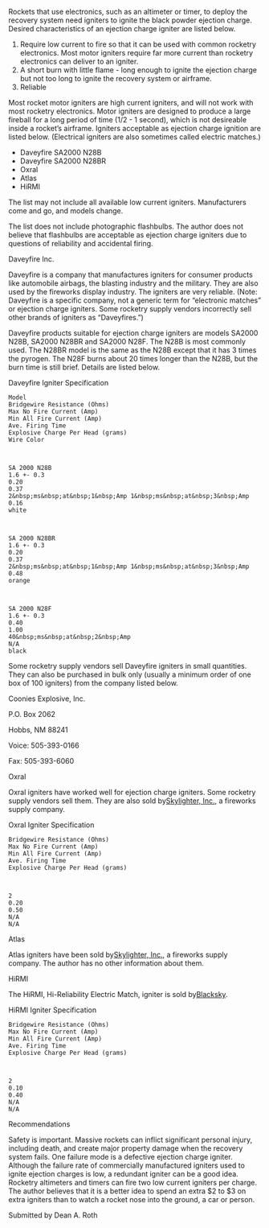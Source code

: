 Rockets that use electronics, such as an altimeter or timer, to deploy the recovery system need igniters to ignite the black powder ejection charge. Desired characteristics of an ejection charge igniter are listed below.

1. Require low current to fire so that it can be used with common rocketry electronics. Most motor igniters require far more current than rocketry electronics can deliver to an igniter. 
2. A short burn with little flame - long enough to ignite the ejection charge but not too long to ignite the recovery system or airframe. 
3. Reliable

Most rocket motor igniters are high current igniters, and will not work with most rocketry electronics. Motor igniters are designed to produce a large fireball for a long period of time (1/2 - 1 second), which is not desireable inside a rocket’s airframe. Igniters acceptable as ejection charge ignition are listed below. (Electrical igniters are also sometimes called electric matches.)

- Daveyfire SA2000 N28B 
- Daveyfire SA2000 N28BR 
- Oxral 
- Atlas 
- HiRMI

The list may not include all available low current igniters. Manufacturers come and go, and models change.

The list does not include photographic flashbulbs. The author does not believe that flashbulbs are acceptable as ejection charge igniters due to questions of reliability and accidental firing.

Daveyfire Inc.

Daveyfire is a company that manufactures igniters for consumer products like automobile airbags, the blasting industry and the military. They are also used by the fireworks display industry. The igniters are very reliable. (Note: Daveyfire is a specific company, not a generic term for “electronic matches” or ejection charge igniters. Some rocketry supply vendors incorrectly sell other brands of igniters as “Daveyfires.”)

Daveyfire products suitable for ejection charge igniters are models SA2000 N28B, SA2000 N28BR and SA2000 N28F. The N28B is most commonly used. The N28BR model is the same as the N28B except that it has 3 times the pyrogen. The N28F burns about 20 times longer than the N28B, but the burn time is still brief. Details are listed below.

Daveyfire Igniter Specification

    Model
    Bridgewire Resistance (Ohms)
    Max No Fire Current (Amp)
    Min All Fire Current (Amp)
    Ave. Firing Time
    Explosive Charge Per Head (grams)
    Wire Color
    
    
    
    SA 2000 N28B
    1.6 +- 0.3
    0.20
    0.37
    2&nbsp;ms&nbsp;at&nbsp;1&nbsp;Amp 1&nbsp;ms&nbsp;at&nbsp;3&nbsp;Amp
    0.16
    white
    
    
    
    SA 2000 N28BR
    1.6 +- 0.3
    0.20
    0.37
    2&nbsp;ms&nbsp;at&nbsp;1&nbsp;Amp 1&nbsp;ms&nbsp;at&nbsp;3&nbsp;Amp
    0.48
    orange
    
    
    
    SA 2000 N28F
    1.6 +- 0.3
    0.40
    1.00
    40&nbsp;ms&nbsp;at&nbsp;2&nbsp;Amp
    N/A
    black

Some rocketry supply vendors sell Daveyfire igniters in small quantities. They can also be purchased in bulk only (usually a minimum order of one box of 100 igniters) from the company listed below.

Coonies Explosive, Inc.

P.O. Box 2062

Hobbs, NM 88241

Voice: 505-393-0166

Fax: 505-393-6060

Oxral

Oxral igniters have worked well for ejection charge igniters. Some rocketry supply vendors sell them. They are also sold by[Skylighter, Inc.](http://www.skylighter.com), a fireworks supply company.

Oxral Igniter Specification

    Bridgewire Resistance (Ohms)
    Max No Fire Current (Amp)
    Min All Fire Current (Amp)
    Ave. Firing Time
    Explosive Charge Per Head (grams)
    
    
    
    2
    0.20
    0.50
    N/A
    N/A

Atlas

Atlas igniters have been sold by[Skylighter, Inc.](http://www.skylighter.com), a fireworks supply company. The author has no other information about them.

HiRMI

The HiRMI, Hi-Reliability Electric Match, igniter is sold by[Blacksky](http://www.blacksky.com).

HiRMI Igniter Specification

    Bridgewire Resistance (Ohms)
    Max No Fire Current (Amp)
    Min All Fire Current (Amp)
    Ave. Firing Time
    Explosive Charge Per Head (grams)
    
    
    
    2
    0.10
    0.40
    N/A
    N/A

Recommendations

Safety is important. Massive rockets can inflict significant personal injury, including death, and create major property damage when the recovery system fails. One failure mode is a defective ejection charge igniter. Although the failure rate of commercially manufactured igniters used to ignite ejection charges is low, a redundant igniter can be a good idea. Rocketry altimeters and timers can fire two low current igniters per charge. The author believes that it is a better idea to spend an extra $2 to $3 on extra igniters than to watch a rocket nose into the ground, a car or person.

Submitted by Dean A. Roth


